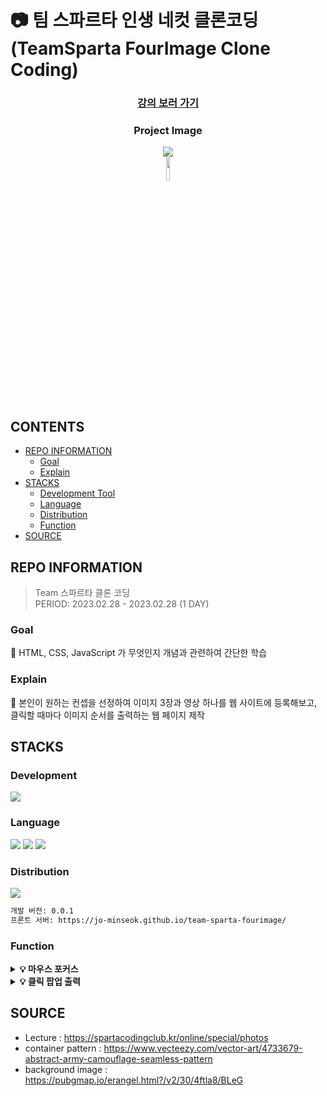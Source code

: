 # 📷 팀 스파르타 인생 네컷 클론코딩 (TeamSparta FourImage Clone Coding)

<div align="center">
<a href="https://spartacodingclub.kr/online/special/photos"><h3> 강의 보러 가기 </h3></a>
<h3> Project Image</h3>
<img src = "https://user-images.githubusercontent.com/99482796/221865322-38848750-afa7-4ca1-8d36-6972c4b1e559.png"><br>
<a href="https://hits.seeyoufarm.com"><img width = "10%" src="https://hits.seeyoufarm.com/api/count/incr/badge.svg?url=https%3A%2F%2Fgithub.com%2FJo-Minseok%2Fteam-sparta-fourimage&count_bg=%23FFB100&title_bg=%23555555&icon=&icon_color=%23E7E7E7&title=hits&edge_flat=false"/></a>
</div>

## CONTENTS

- [REPO INFORMATION](#REPO-INFORMATION)
  - [Goal](#Goal)
  - [Explain](#Explain)
- [STACKS](#STACKS)
  - [Development Tool](#Development-Tool)
  - [Language](#Language)
  - [Distribution](#distribution)
  - [Function](#function)
- [SOURCE](#SOURCE)

## REPO INFORMATION

> Team 스파르타 클론 코딩 </br>
> PERIOD: 2023.02.28 - 2023.02.28 (1 DAY)</br>

### Goal

🥇 HTML, CSS, JavaScript 가 무엇인지 개념과 관련하여 간단한 학습

### Explain

📃 본인이 원하는 컨셉을 선정하여 이미지 3장과 영상 하나를 웹 사이트에 등록해보고, 클릭할 때마다 이미지 순서를 출력하는 웹 페이지 제작

## STACKS

### Development

<img src="https://img.shields.io/badge/visual%20studio%20code-007ACC?style=for-the-badge&logo=visualstudiocode&logoColor=white">

### Language

<img src="https://img.shields.io/badge/HTML5-E34F26?style=for-the-badge&logo=html5&logoColor=white">
<img src="https://img.shields.io/badge/CSS3-1572B6?style=for-the-badge&logo=CSS3&logoColor=white">
<img src="https://img.shields.io/badge/JavaScript-F7DF1E?style=for-the-badge&logo=javascript&logoColor=white">

### Distribution

<a href="https://jo-minseok.github.io/team-sparta-fourimage/"><img src="https://img.shields.io/badge/github%20pages-222222?style=for-the-badge&logo=githubpages&logoColor=white"></a>

```md
개발 버전: 0.0.1
프론트 서버: https://jo-minseok.github.io/team-sparta-fourimage/
```

### Function

<details>
    <summary><strong>💡 마우스 포커스</strong></summary>
    <ul>
        <li>이미지 위에 마우스를 올렸을 때 설명문을 띄웁니다.</li>
    </ul>
</details>
<details>
    <summary><strong>💡 클릭 팝업 출력</strong></summary>
    <ul>
        <li>이미지를 클릭하면 몇 번째 이미지인지 띄웁니다.</li>
    </ul>
</details>

## SOURCE

- Lecture : https://spartacodingclub.kr/online/special/photos
- container pattern : https://www.vecteezy.com/vector-art/4733679-abstract-army-camouflage-seamless-pattern
- background image : https://pubgmap.io/erangel.html?/v2/30/4ftla8/BLeG
